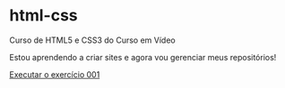 # html-css
 
Curso de HTML5  e CSS3 do Curso em Vídeo

Estou aprendendo a criar sites e agora vou gerenciar meus repositórios!

<a href="https://shaadnovaes.github.io/html-css/exercicios/ex001/index.html">Executar o exercício 001</a>